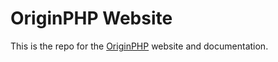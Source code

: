 # OriginPHP Website

This is the repo for the [OriginPHP](https:/www.originphp.com) website and documentation.